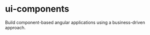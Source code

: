 ui-components
=============

Build component-based angular applications using a business-driven approach.
